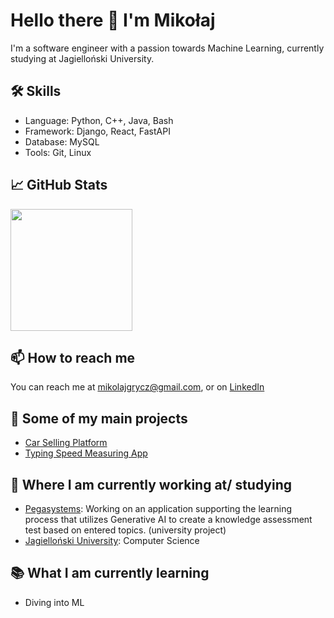 # Hello there 👋 I'm Mikołaj

I'm a software engineer with a passion towards Machine Learning, currently studying at Jagielloński University.

## 🛠 Skills
- Language: Python, C++, Java, Bash
- Framework: Django, React, FastAPI
- Database: MySQL
- Tools: Git, Linux

## 📈 GitHub Stats

<p align="left">
  <img src="https://github-readme-stats.vercel.app/api/top-langs/?username=mikgrycz&layout=compact" height="195">
</p>

## 📫 How to reach me
You can reach me at mikolajgrycz@gmail.com, or on [LinkedIn](https://www.linkedin.com/in/mikołaj-grycz-964235185)

## 🚀 Some of my main projects
- [Car Selling Platform](https://github.com/mikgrycz/Car-selling-platform)
- [Typing Speed Measuring App](https://github.com/mikgrycz/Typing-Speed-Measuring-App)

## 💼 Where I am currently working at/ studying
- [Pegasystems](https://www.pega.com): Working on an application supporting the learning process that utilizes Generative AI to create a knowledge assessment test based on entered topics. (university project)
- [Jagielloński University](https://en.uj.edu.pl): Computer Science
  
## 📚 What I am currently learning
- Diving into ML
<!--
**mikgrycz/mikgrycz** is a ✨ _special_ ✨ repository because its `README.md` (this file) appears on your GitHub profile.

Here are some ideas to get you started:

- 🔭 I’m currently working on ...
- 🌱 I’m currently learning ...
- 👯 I’m looking to collaborate on ...
- 🤔 I’m looking for help with ...
- 💬 Ask me about ...
- 📫 How to reach me: ...
- 😄 Pronouns: ...
- ⚡ Fun fact: ...
-->
